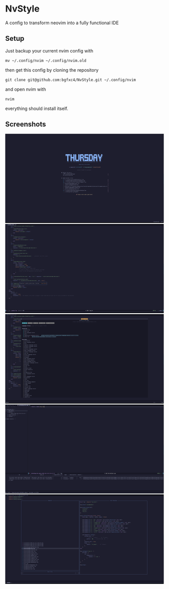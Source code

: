 # NvStyle
A config to transform neovim into a fully functional IDE

## Setup

Just backup your current nvim config with 
```
mv ~/.config/nvim ~/.config/nvim.old 
``` 
then get this config by cloning the repository
```
git clone git@github.com:bgfxc4/NvStyle.git ~/.config/nvim
```
and open nvim with
```
nvim
```
everything should install itself.

## Screenshots
![Dashboard](https://github.com/bgfxc4/NvStyle/blob/main/screenshots/Dashboard.png)
![LSPDemo](https://github.com/bgfxc4/NvStyle/blob/main/screenshots/LSPDemo.png)
![MasonDemo](https://github.com/bgfxc4/NvStyle/blob/main/screenshots/MasonDemo.png)
![SQL](https://github.com/bgfxc4/NvStyle/blob/main/screenshots/SQL.png)
![TelescopeDemo](https://github.com/bgfxc4/NvStyle/blob/main/screenshots/TelescopeDemo.png)
